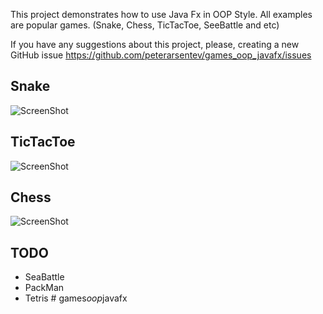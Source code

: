 This project demonstrates how to use Java Fx in OOP Style. 
All examples are popular games. (Snake, Chess, TicTacToe, SeeBattle and etc)

If you have any suggestions about this project, please, creating a new GitHub issue https://github.com/peterarsentev/games_oop_javafx/issues


## Snake

![ScreenShot](C:\projects\games_oop_javafx\images\Snake.png)

## TicTacToe

![ScreenShot](C:\projects\games_oop_javafx\images\TicTacToe.png)

## Chess

![ScreenShot](C:\projects\games_oop_javafx\images\Chess.png)

## TODO

- SeaBattle
- PackMan
- Tetris
#   g a m e s _ o o p _ j a v a f x  
 